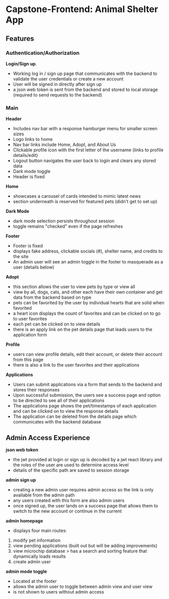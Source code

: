 # Capstone-Frontend: Animal Shelter App

## Features
### Authentication/Authorization
**Login/Sign up**. 
+ Working log in / sign up page that communicates with the backend to validate the user credentials or create a new account
+ User will be signed in directly after sign up
+ a json web token is sent from the backend and stored to local storage (required to send requests to the backend)
  
### Main
**Header** 
+ Includes nav bar with a response hamburger menu for smaller screen sizes
+ Logo links to home 
+ Nav bar links include Home, Adopt, and About Us
+ Clickable profile icon with the first letter of the username (links to profile details/edit)
+ Logout button navigates the user back to login and clears any stored data
+ Dark mode toggle
+ Header is fixed
  
**Home**  
+ showcases a carousel of cards intended to mimic latest news
+ section underneath is reserved for featured pets (didn't get to set up)
  
**Dark Mode**  
+ dark mode selection persists throughout session
+ toggle remains "checked" even if the page refreshes
  
**Footer**  
+ Footer is fixed
+ displays fake address, clickable socials (#), shelter name, and credits to the site
+ An admin user will see an admin toggle in the footer to masquerade as a user (details below)
  
**Adopt**  
+ this section allows the user to view pets by type or view all
+ view by all, dogs, cats, and other each have their own container and get data from the backend based on type
+ pets can be favorited by the user by individual hearts that are solid when favorited 
+ a heart icon displays the count of favorites and can be clicked on to go to user favorites
+ each pet can be clicked on to view details
+ there is an apply link on the pet details page that leads users to the application form
  
**Profile**  
+ users can view profile details, edit their account, or delete their account from this page
+ there is also a link to the user favorites and their applications
  
**Applications**  
+ Users can submit applications via a form that sends to the backend and stores their responses
+ Upon successful submission, the users see a success page and option to be directed to see all of their applications
+ The applications page shows the pet/timestamps of each application and can be clicked on to view the response details
+ The application can be deleted from the details page which communicates with the backend database


## Admin Access Experience
**json web token**  
+ the jwt provided at login or sign up is decoded by a jwt react library and the roles of the user are used to determine access level
+ details of the specific path are saved to session storage

**admin sign up**  
+ creating a new admin user requires admin access so the link is only available from the admin path
+ any users created with this form are also admin users
+ once signed up, the user lands on a success page that allows them to switch to the new account or continue in the current

**admin homepage**  
+ displays four main routes: 
1. modify pet information
2. view pending applications (built out but will be adding improvements)
3. view microchip database > has a search and sorting feature that dynamically loads results
4. create admin user 

**admin mode toggle**  
+ Located at the footer
+ allows the admin user to toggle between admin view and user view
+ is not shown to users without admin access  
